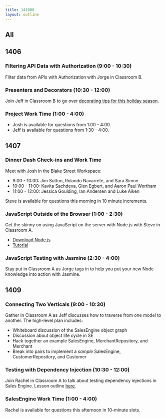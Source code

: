 ```yaml
---
title: 141008
layout: outline
---
```


## All



## 1406

### Filtering API Data with Authorization (9:00 - 10:30)

Filter data from APIs with Authorization with Jorge in Classroom B.

### Presenters and Decorators (10:30 - 12:00)

Join Jeff in Classroom B to go over [decorating tips for this holiday season](https://github.com/turingschool/lesson_plans/blob/master/ruby_03-professional_rails_applications/presenters_and_decorators.markdown).

### Project Work Time (1:00 - 4:00)

* Josh is available for questions from 1:00 - 4:00.
* Jeff is available for questions from 1:30 - 4:00.

## 1407

### Dinner Dash Check-ins and Work Time

Meet with Josh in the Blake Street Workspace:

* 9:00 - 10:00: Jim Sutton, Rolando Navarrete, and Sara Simon
* 10:00 - 11:00: Kavita Sachdeva, Glen Egbert, and Aaron Paul Wortham
* 11:00 - 12:00: Jessica Goulding, Ian Andersen and Luke Aiken

Steve is available for questions this morning in 10 minute increments.

### JavaScript Outside of the Browser (1:00 - 2:30)

Get the skinny on using JavaScript on the server with Node.js with Steve in Classroom A.

* [Download Node.js](http://nodejs.org)
* [Tutorial](https://github.com/JumpstartLab/curriculum/blob/master/source/topics/javascript/outside_the_browser.markdown)

### JavaScript Testing with Jasmine (2:30 - 4:00)

Stay put in Classroom A as Jorge tags in to help you put your new Node knowledge into action with Jasmine.

## 1409

### Connecting Two Verticals (9:00 - 10:30)

Gather in Classroom A as Jeff discusses how to traverse from one model to another. The high-level plan includes:

* Whiteboard discussion of the SalesEngine object graph
* Discussion about object life cycle in SE
* Hack together an example SalesEngine, MerchantRepository, and Merchant
* Break into pairs to implement a *sample* SalesEngine, CustomerRepository, and Customer

### Testing with Dependency Injection (10:30 - 12:00)

Join Rachel in Classroom A to talk about testing dependency injections in Sales Engine. Lesson outline [here](https://github.com/turingschool/lesson_plans/blob/master/ruby_01-object_oriented_programming_with_ruby/testing_with_dependencies.markdown).

### SalesEngine Work Time (1:00 - 4:00)

Rachel is available for questions this afternoon in 10-minute slots.
